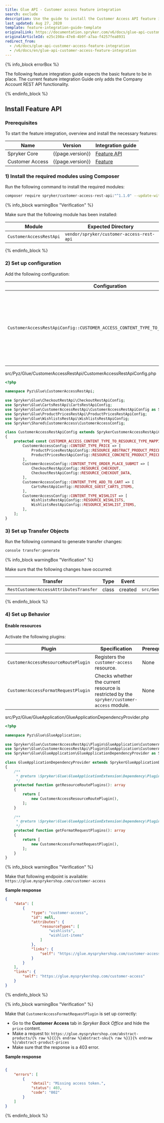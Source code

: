 ```yaml
---
title: Glue API - Customer access feature integration
search: exclude
description: Use the guide to install the Customer Access API feature in your project.
last_updated: Aug 27, 2020
template: feature-integration-guide-template
originalLink: https://documentation.spryker.com/v6/docs/glue-api-customer-access-feature-integration
originalArticleId: e25c198a-47e8-4b9f-a7aa-f4257fea8931
redirect_from:
  - /v6/docs/glue-api-customer-access-feature-integration
  - /v6/docs/en/glue-api-customer-access-feature-integration
---
```


{% info_block errorBox %}

The following feature integration guide expects the basic feature to be in place.
The current feature integration Guide only adds the Company Account REST API functionality.

{% endinfo_block %}

## Install Feature API
### Prerequisites
To start the feature integration, overview and install the necessary features:

| Name | Version | Integration guide |
| --- | --- | --- |
| Spryker Core | {{page.version}} | [Feature API](/docs/scos/dev/feature-integration-guides/{{page.version}}/glue-api/glue-api-installation-and-configuration.html) | 
| Customer Access | {{page.version}} | [Feature](/docs/scos/dev/feature-integration-guides/{{page.version}}/customer-access-feature-integration.html) |

### 1) Install the required modules using Composer
Run the following command to install the required modules:

```bash
composer require spryker/customer-access-rest-api:"^1.1.0" --update-with-dependencies
```

{% info_block warningBox "Verification" %}

Make sure that the following module has been installed:

| Module | Expected Directory |
| --- | --- |
| `CustomerAccessRestApi` | `vendor/spryker/customer-access-rest-api` |

{% endinfo_block %}

### 2) Set up configuration
Add the following configuration:

| Configuration | Specification | Prerequisites | Namespace |
| --- | --- | --- | --- |
| `CustomerAccessRestApiConfig::CUSTOMER_ACCESS_CONTENT_TYPE_TO_RESOURCE_TYPE_MAPPING` | Array that provides a mapping between customer access content types and the corresponding REST resource names. | None |`\Spryker\Glue\CustomerAccessRestApi` |

src/Pyz/Glue/CustomerAccessRestApi/CustomerAccessRestApiConfig.php
    
```php
<?php
 
namespace Pyz\Glue\CustomerAccessRestApi;
 
use Spryker\Glue\CheckoutRestApi\CheckoutRestApiConfig;
use Spryker\Glue\CartsRestApi\CartsRestApiConfig;
use Spryker\Glue\CustomerAccessRestApi\CustomerAccessRestApiConfig as SprykerCustomerAccessRestApiConfig;
use Spryker\Glue\ProductPricesRestApi\ProductPricesRestApiConfig;
use Spryker\Glue\WishlistsRestApi\WishlistsRestApiConfig;
use Spryker\Shared\CustomerAccess\CustomerAccessConfig;
 
class CustomerAccessRestApiConfig extends SprykerCustomerAccessRestApiConfig
{
    protected const CUSTOMER_ACCESS_CONTENT_TYPE_TO_RESOURCE_TYPE_MAPPING = [
        CustomerAccessConfig::CONTENT_TYPE_PRICE => [
            ProductPricesRestApiConfig::RESOURCE_ABSTRACT_PRODUCT_PRICES,
            ProductPricesRestApiConfig::RESOURCE_CONCRETE_PRODUCT_PRICES,
        ],
        CustomerAccessConfig::CONTENT_TYPE_ORDER_PLACE_SUBMIT => [
            CheckoutRestApiConfig::RESOURCE_CHECKOUT,
            CheckoutRestApiConfig::RESOURCE_CHECKOUT_DATA,
        ],
        CustomerAccessConfig::CONTENT_TYPE_ADD_TO_CART => [
            CartsRestApiConfig::RESOURCE_GUEST_CARTS_ITEMS,
        ],
        CustomerAccessConfig::CONTENT_TYPE_WISHLIST => [
            WishlistsRestApiConfig::RESOURCE_WISHLISTS,
            WishlistsRestApiConfig::RESOURCE_WISHLIST_ITEMS,
        ],
    ];
}
```

### 3) Set up Transfer Objects
Run the following command to generate transfer changes:

```bash
console transfer:generate
```

{% info_block warningBox "Verification" %}

Make sure that the following changes have occurred:

| Transfer | Type | Event | Path |
| --- | --- | --- | --- |
| `RestCustomerAccessAttributesTransfer` | class | created | `src/Generated/Shared/Transfer/RestCustomerAccessAttributesTransfer` |

{% endinfo_block %}

### 4) Set up Behavior
#### Enable resources

Activate the following plugins:

| Plugin | Specification | Prerequisites | Namespace |
| --- | --- | --- | --- |
| `CustomerAccessResourceRoutePlugin` | Registers the `customer-access` resource. | None | `Spryker\Glue\CustomerAccessRestApi\Plugin\GlueApplication` |
| `CustomerAccessFormatRequestPlugin` | Checks whether the current resource is restricted by the `spryker/customer-access` module. | None | `Spryker\Glue\CustomerAccessRestApi\Plugin\GlueApplication` |

src/Pyz/Glue/GlueApplication/GlueApplicationDependencyProvider.php

```php
<?php
 
namespace Pyz\Glue\GlueApplication;
 
use Spryker\Glue\CustomerAccessRestApi\Plugin\GlueApplication\CustomerAccessFormatRequestPlugin;
use Spryker\Glue\CustomerAccessRestApi\Plugin\GlueApplication\CustomerAccessResourceRoutePlugin;
use Spryker\Glue\GlueApplication\GlueApplicationDependencyProvider as SprykerGlueApplicationDependencyProvider;
 
class GlueApplicationDependencyProvider extends SprykerGlueApplicationDependencyProvider
{
    /**
     * @return \Spryker\Glue\GlueApplicationExtension\Dependency\Plugin\ResourceRoutePluginInterface[]
     */
    protected function getResourceRoutePlugins(): array
    {
        return [
            new CustomerAccessResourceRoutePlugin(),
        ];
    }
 
    /**
     * @return \Spryker\Glue\GlueApplicationExtension\Dependency\Plugin\FormatRequestPluginInterface[]
     */
    protected function getFormatRequestPlugins(): array
    {
        return [
            new CustomerAccessFormatRequestPlugin(),
        ];
    }
}
```

{% info_block warningBox "Verification" %}

Make that following endpoint is available:
`https://glue.mysprykershop.com/customer-access`

**Sample response**

```json
{
    "data": [
        {
            "type": "customer-access",
            "id": null,
            "attributes": {
                "resourceTypes": [
                    "wishlists",
                    "wishlist-items"
                ]
            },
            "links": {
                "self": "https://glue.mysprykershop.com/customer-access"
            }
        }
    ],
    "links": {
        "self": "https://glue.mysprykershop.com/customer-access"
    }
}
```


{% endinfo_block %}

{% info_block warningBox "Verification" %}

Make that `CustomerAccessFormatRequestPlugin` is set up correctly:

* Go to the **Customer Access** tab in *Spryker Back Office* and hide the `price` content.
* Make a request to: `https://glue.mysprykershop.com/abstract-products/{% raw %}{{{% endraw %}abstract-sku{% raw %}}}{% endraw %}/abstract-product-prices`
* Make sure that the response is a 403 error.

**Sample response**

```json

{
    "errors": [
        {
            "detail": "Missing access token.",
            "status": 403,
            "code": "002"
        }
    ]
}
```


{% endinfo_block %}

